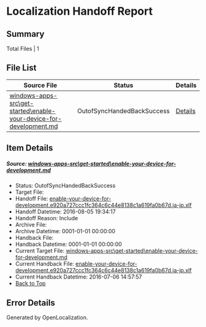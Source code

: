 # <a name='report-top'></a> Localization Handoff Report

## Summary
 Total Files | 1

## File List
 Source File | Status | Details 
 ----------- | ------ | ------- 
 [windows-apps-src\get-started\enable-your-device-for-development.md](https://github.com/Microsoft/windows-apps/blob/110d6f3d73d0e1f44dc0b802f77d59bc1127161b/windows-apps-src/get-started/enable-your-device-for-development.md) | OutofSyncHandedBackSuccess | [Details](#69d88c092561beaeed9d093d590c10f2f5c178d43551)

## Item Details
##### <a name='69d88c092561beaeed9d093d590c10f2f5c178d43551'></a> Source: [windows-apps-src\get-started\enable-your-device-for-development.md](https://github.com/Microsoft/windows-apps/blob/110d6f3d73d0e1f44dc0b802f77d59bc1127161b/windows-apps-src/get-started/enable-your-device-for-development.md)
* Status: OutofSyncHandedBackSuccess
* Target File: 
* Handoff File: [enable-your-device-for-development.e920a727ccc1fc364c6c44e8138c1a619fa0b67d.ja-jp.xlf](https://github.com/Microsoft/WDG.handoff/blob/fe2405d9c4916a1f6e0ecb5a95a4fcfa73a5fe54/ol-handoff/Microsoft/windows-apps.ja-jp/master/enable-your-device-for-development.e920a727ccc1fc364c6c44e8138c1a619fa0b67d.ja-jp.xlf)
* Handoff Datetime: 2016-08-05 19:34:17
* Handoff Reason: Include
* Archive File: 
* Archive Datetime: 0001-01-01 00:00:00
* Handback File: 
* Handback Datetime: 0001-01-01 00:00:00
* Current Target File: [windows-apps-src\get-started\enable-your-device-for-development.md](https://github.com/Microsoft/windows-apps.ja-jp/blob/50184089ee68f46cd2f416adf3a3994777b91210/windows-apps-src/get-started/enable-your-device-for-development.md)
* Current Handback File: [enable-your-device-for-development.e920a727ccc1fc364c6c44e8138c1a619fa0b67d.ja-jp.xlf](https://github.com/Microsoft/WDG.handback/blob/4b30c8e256811740592ee2bde985c1f06955abde/ol-handback/Microsoft/windows-apps.ja-jp/master/enable-your-device-for-development.e920a727ccc1fc364c6c44e8138c1a619fa0b67d.ja-jp.xlf)
* Current Handback Datetime: 2016-07-06 14:57:57
* [Back to Top](#report-top)


## Error Details

Generated by OpenLocalization.
